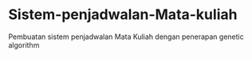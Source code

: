# Sistem-penjadwalan-Mata-kuliah
Pembuatan sistem penjadwalan Mata Kuliah dengan penerapan genetic algorithm 
